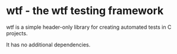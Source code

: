 # wtf - the wtf testing framework

wtf is a simple header-only library for creating automated tests in C projects.

It has no additional dependencies.

